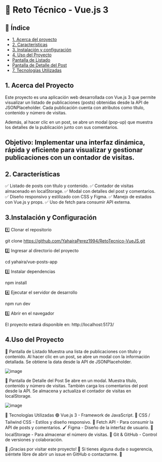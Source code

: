 # 📌 Reto Técnico - Vue.js 3

## 📖 Índice
* [1. Acerca del proyecto](#1-acerca-del-proyecto)
* [2. Características](#2-características)
* [3. Instalación y configuración](#3-instalación-y-configuración)
* [4. Uso del Proyecto](#4-uso-del-proyecto)
*  [Pantalla de Listado](#5-pantalla-de-listado)
*  [Pantalla de Detalle del Post](#6-pantalla-de-listado)
* [7. Tecnologías Utilizadas](#7-tecnologías-utilizadas)

## 1. Acerca del Proyecto

Este proyecto es una aplicación web desarrollada con Vue.js 3 que permite visualizar un listado de publicaciones (posts) obtenidas desde la API de JSONPlaceholder. Cada publicación cuenta con atributos como título, contenido y número de visitas.

Además, al hacer clic en un post, se abre un modal (pop-up) que muestra los detalles de la publicación junto con sus comentarios.

## Objetivo: Implementar una interfaz dinámica, rápida y eficiente para visualizar y gestionar publicaciones con un contador de visitas.

## 2. Características

✅ Listado de posts con título y contenido.
✅ Contador de visitas almacenado en localStorage.
✅ Modal con detalles del post y comentarios.
✅ Diseño responsivo y estilizado con CSS y Figma.
✅ Manejo de estados con Vue.js y props.
✅ Uso de fetch para consumir API externa.

## 3.Instalación y Configuración

1️⃣ Clonar el repositorio

git clone https://github.com/YahairaPerez1994/RetoTecnico-VueJS.git

2️⃣ Ingresar al directorio del proyecto

cd yahaira/vue-posts-app

3️⃣ Instalar dependencias

npm install

4️⃣ Ejecutar el servidor de desarrollo

npm run dev

5️⃣ Abrir en el navegador

El proyecto estará disponible en: http://localhost:5173/ 

## 4.Uso del Proyecto

📌 Pantalla de Listado
Muestra una lista de publicaciones con título y contenido.
Al hacer clic en un post, se abre un modal con la información detallada.
Se obtiene la data desde la API de JSONPlaceholder.

![image](https://github.com/user-attachments/assets/16a87a8c-7569-40a2-9176-45ef8db923b7)

📌 Pantalla de Detalle del Post
Se abre en un modal.
Muestra título, contenido y número de visitas.
También carga los comentarios del post desde la API.
Se almacena y actualiza el contador de visitas en localStorage.

![image](https://github.com/user-attachments/assets/b3237949-7337-4e58-b565-f8cac9f8a1ca)

🚀 Tecnologías Utilizadas
🟢 Vue.js 3 - Framework de JavaScript.
🎨 CSS / Tailwind CSS - Estilos y diseño responsivo.
📡 Fetch API - Para consumir la API de posts y comentarios.
🖌 Figma - Diseño de la interfaz de usuario.
💾 localStorage - Para almacenar el número de visitas.
🐙 Git & GitHub - Control de versiones y colaboración.

📌 ¡Gracias por visitar este proyecto! 🎉 Si tienes alguna duda o sugerencia, siéntete libre de abrir un issue en GitHub o contactarme. 🚀
